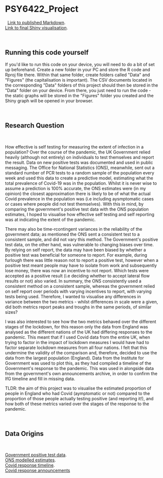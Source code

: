 # PSY6422_Project

&nbsp;
[Link to published Markdown](https://ben-pw.github.io/PSY6422_Project/).  
[Link to final Shiny visualisation](https://ben-pw.shinyapps.io/PSY6422_Project/).  

&nbsp;

## Running this code yourself

If you'd like to run this code on your device, you will need to do a bit of set up beforehand. Create a new folder in your PC and store the R code and Rproj file there. Within that same folder, create folders called "Data" and "Figures" (the capitalisation is important). The CSV documents located in the corresponding "Data" folders of this project should then be stored in the "Data" folder on your device. From there, you just need to run the code - the static graphs will be stored in the "Figures" folder you created and the Shiny graph will be opened in your browser. 

&nbsp;

## Research Question 

&nbsp;

How effective is self testing for measuring the extent of infection in a population? Over the course of the pandemic, the UK Government relied heavily (although not entirely) on individuals to test themselves and report the result. Data on new positive tests was documented and used in public messaging. The Office for National Statistics (ONS), meanwhile, sent out a standard number of PCR tests to a random sample of the population every week and used this data to create a predictive model, estimating what the total prevalence of Covid-19 was in the population. Whilst it is never wise to assume a prediction is 100% accurate, the ONS estimates were (in my opinion) the closest approximation there is likely to be of what the actual Covid prevalence in the population was (i.e including aysmptomatic cases or cases where people did not test themselves). With this in mind, by comparing the government's positive test data with the ONS population estimates, I hoped to visualise how effective self testing and self reporting was at indicating the extent of the pandemic. 

There may also be time-rcontingent variances in the reliability of the government data; as mentioned the ONS sent a consistent test to a consistent sample, and did not vary this method. The Government's positive test data, on the other hand, was vulnerable to changing biases over time. By relying on self report, the data may have been biased by whether a positive test was beneficial for someone to report. For example, during furlough there was little reason not to report a positive test, however when a positive test meant people may have to isolate from work and subsequently lose money, there was now an incentive to not report. Which tests were accepted as a positive result (i.e deciding whether to accept lateral flow results or not) also varied. In summary, the ONS consistently used a consistent method on a consistent sample, whereas the government relied on self report over periods with varying incentives to report, with varying tests being used. Therefore, I wanted to visualise any differences in variance between the two metrics - whilst differences in scale were a given, did both metrics report peaks and troughs in the same periods, of similar sizes?

I was also interested to see how the two metrics behaved over the different stages of the lockdown, for this reason only the data from England was analysed as the different nations of the UK had differing responses to the pandemic. This meant that if I used Covid data from the entire UK, when trying to factor in the impact of lockdown measures I would have had to factor separate lockdown measures from all four nations. I felt that this undermine the validity of the comparison and, therefore, decided to use the data from the largest population (England). Data from the Institute for Government was used to plot this, as they had compiled a timeline of the Government's response to the pandemic. This was used in alongside data from the government's own announcements archive, in order to confirm the IfG timeline and fill in missing data. 

TLDR: the aim of this project was to visualise the estimated proportion of people in England who had Covid (aymptomatic or not) compared to the proportion of those people actually testing positive (and reporting it!), and how both of these metrics varied over the stages of the response to the pandemic.

&nbsp;

## Data Origins

&nbsp;

[Government positive test data](https://coronavirus.data.gov.uk/details/cases).  
[ONS modelled estimates](https://www.ons.gov.uk/peoplepopulationandcommunity/healthandsocialcare/conditionsanddiseases/bulletins/coronaviruscovid19infectionsurveypilot/18march2022).  
[Covid response timeline](https://www.instituteforgovernment.org.uk/charts/uk-government-coronavirus-lockdowns).  
[Covid response announcements](https://www.gov.uk/search/news-and-communications)

&nbsp;
